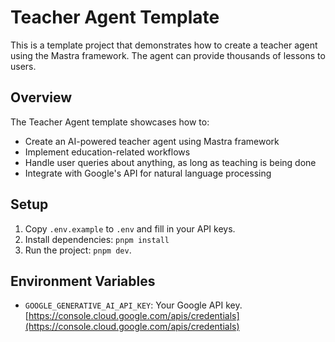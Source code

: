 # Teacher Agent Template

This is a template project that demonstrates how to create a teacher agent using the Mastra framework. The agent can provide thousands of lessons to users. 

## Overview

The Teacher Agent template showcases how to:

- Create an AI-powered teacher agent using Mastra framework
- Implement education-related workflows
- Handle user queries about anything, as long as teaching is being done
- Integrate with Google's API for natural language processing

## Setup

1. Copy `.env.example` to `.env` and fill in your API keys.
2. Install dependencies: `pnpm install`
3. Run the project: `pnpm dev`.

## Environment Variables

- `GOOGLE_GENERATIVE_AI_API_KEY`: Your Google API key. [https://console.cloud.google.com/apis/credentials](https://console.cloud.google.com/apis/credentials)
